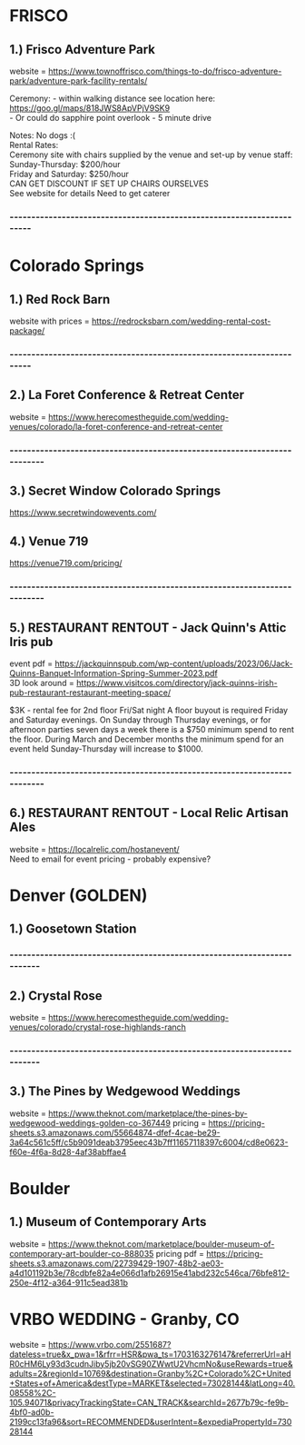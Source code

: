 


# FRISCO #

## 1.) Frisco Adventure Park ## 
website =  https://www.townoffrisco.com/things-to-do/frisco-adventure-park/adventure-park-facility-rentals/

Ceremony:
    - within walking distance see location here: https://goo.gl/maps/818JWS8ApVPjV9SK9    \
    - Or could do sapphire point overlook - 5 minute drive


Notes: 
No dogs :( \
Rental Rates: \
Ceremony site with chairs supplied by the venue and set-up by venue staff: \
Sunday-Thursday: $200/hour \
Friday and Saturday: $250/hour \
CAN GET DISCOUNT IF SET UP CHAIRS OURSELVES \
See website for details
Need to get caterer
### ---------------------------------------------------------------------- ###

# Colorado Springs #

## 1.) Red Rock Barn ##
website with prices = https://redrocksbarn.com/wedding-rental-cost-package/

### ---------------------------------------------------------------------- ###

## 2.) La Foret Conference & Retreat Center
website = https://www.herecomestheguide.com/wedding-venues/colorado/la-foret-conference-and-retreat-center
### ------------------------------------------------------------------------- ###

## 3.) Secret Window Colorado Springs  ##
https://www.secretwindowevents.com/

## 4.) Venue 719  ##
https://venue719.com/pricing/

### ------------------------------------------------------------------------- ###

## 5.) RESTAURANT RENTOUT - Jack Quinn's Attic Iris pub  ##
event pdf = https://jackquinnspub.com/wp-content/uploads/2023/06/Jack-Quinns-Banquet-Information-Spring-Summer-2023.pdf   <br>
3D look around  = https://www.visitcos.com/directory/jack-quinns-irish-pub-restaurant-restaurant-meeting-space/    <br>

$3K - rental fee for 2nd floor Fri/Sat night
A floor  buyout is required Friday and Saturday evenings.
On Sunday through Thursday evenings, or for afternoon parties seven days a
week there is a $750 minimum spend to rent the floor. During March and
December months the minimum spend for an event held Sunday-Thursday will
increase to $1000. 

### ------------------------------------------------------------------------- ###
## 6.) RESTAURANT RENTOUT - Local Relic Artisan Ales  ##
website = https://localrelic.com/hostanevent/    <br>
Need to email for event pricing - probably expensive?


# Denver (GOLDEN) #
## 1.) Goosetown Station ##

### ------------------------------------------------------------------------ ###
## 2.) Crystal Rose  ##
website = https://www.herecomestheguide.com/wedding-venues/colorado/crystal-rose-highlands-ranch  <br>
### ------------------------------------------------------------------------ ###

## 3.) The Pines by Wedgewood Weddings ##
website = https://www.theknot.com/marketplace/the-pines-by-wedgewood-weddings-golden-co-367449
pricing = https://pricing-sheets.s3.amazonaws.com/55664874-dfef-4cae-be29-3a64c561c5ff/c5b9091deab3795eec43b7ff11657118397c6004/cd8e0623-f60e-4f6a-8d28-4af38abffae4

# Boulder  #

## 1.) Museum of Contemporary Arts
website = https://www.theknot.com/marketplace/boulder-museum-of-contemporary-art-boulder-co-888035
pricing pdf = https://pricing-sheets.s3.amazonaws.com/22739429-1907-48b2-ae03-a4d101192b3e/78cdbfe82a4e066d1afb26915e41abd232c546ca/76bfe812-250e-4f12-a364-911c5ead381b


# VRBO WEDDING - Granby, CO #
website = https://www.vrbo.com/2551687?dateless=true&x_pwa=1&rfrr=HSR&pwa_ts=1703163276147&referrerUrl=aHR0cHM6Ly93d3cudnJiby5jb20vSG90ZWwtU2VhcmNo&useRewards=true&adults=2&regionId=10769&destination=Granby%2C+Colorado%2C+United+States+of+America&destType=MARKET&selected=73028144&latLong=40.08558%2C-105.94071&privacyTrackingState=CAN_TRACK&searchId=2677b79c-fe9b-4bf0-ad0b-2199cc13fa96&sort=RECOMMENDED&userIntent=&expediaPropertyId=73028144


